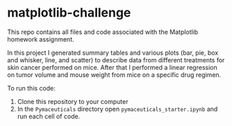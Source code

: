 # matplotlib-challenge
This repo contains all files and code associated with the Matplotlib homework assignment. 

In this project I generated summary tables and various plots (bar, pie, box and whisker, line, and scatter) to describe data from different treatments for skin cancer performed on mice. After that I performed a linear regression on tumor volume and mouse weight from mice on a specific drug regimen.

To run this code:
1. Clone this repository to your computer
2. In the `Pymaceuticals` directory open `pymaceuticals_starter.ipynb` and run each cell of code.
